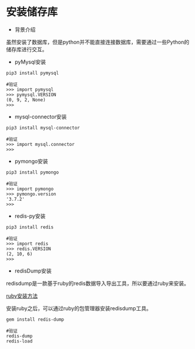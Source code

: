 # 安装储存库



* 背景介绍

虽然安装了数据库，但是python并不能直接连接数据库，需要通过一些Python的储存库进行交互。



* pyMysql安装

```shell
pip3 install pymysql

#验证
>>> import pymysql
>>> pymysql.VERSION
(0, 9, 2, None)
>>> 
```



* mysql-connector安装

```shell
pip3 install mysql-connector

#验证
>>> import mysql.connector
>>> 
```



* pymongo安装

``` shell
pip3 install pymongo

#验证
>>> import pymongo
>>> pymongo.version  
'3.7.2'
>>> 
```



* redis-py安装

```shell
pip3 install redis

#验证
>>> import redis
>>> redis.VERSION
(2, 10, 6)
>>> 
```



* redisDump安装

redisdump是一款基于ruby的redis数据导入导出工具，所以要通过ruby来安装。

[ruby安装方法](http://www.ruby-lang.org/zh_cn/documentation/installation/)

安装ruby之后，可以通过ruby的包管理器安装redisdump工具。

```shell
gem install redis-dump

#验证
redis-dump
redis-load
```

